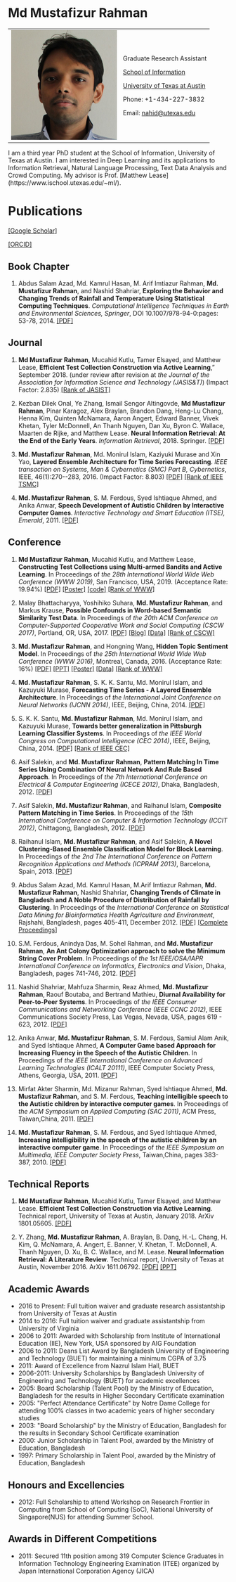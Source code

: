 # Md Mustafizur Rahman 

<table border="0" cellspacing="0" cellpadding="0" style="border-style: none">
<tr>
<td>
<img src="pictures/mustafiz.jpg" height="250" alt="Md Mustafizur Rahman" style="border-style: none">
</td>
<td>
<p>
Graduate Research Assistant <br>

<a href="http://www.ischool.utexas.edu/">School of Information</a> <br> 

<a href="http://www.utexas.edu/">University of Texas at Austin</a><br>

Phone: +1-434-227-3832<br>

Email: nahid@utexas.edu
</p>
</td>
</tr>
</table>
I am a third year PhD student at the School of Information, University of Texas at Austin. I am interested in Deep Learning  and its applications to Information Retrieval, Natural Language Processing, Text Data Analysis and Crowd Computing. My advisor is Prof. [Matthew Lease](https://www.ischool.utexas.edu/~ml/).


# <a name="publication"></a>Publications
[[Google Scholar]](http://scholar.google.com/citations?hl=en&user=-Lae4twAAAAJ) 
<!--[[Research Gate]](https://www.researchgate.net/profile/Md_Mustafizur_Rahman5)-->
[[ORCID]](https://orcid.org/0000-0002-3940-9976)

## Book Chapter
1. Abdus Salam Azad, Md. Kamrul Hasan, M. Arif Imtiazur Rahman, **Md. Mustafizur Rahman**, and Nashid Shahriar, **Exploring the Behavior and Changing Trends of Rainfall and Temperature Using Statistical Computing Techniques**. _Computational Intelligence Techniques in Earth and Environmental Sciences, Springer_, DOI 10.1007/978-94-0:pages: 53-78, 2014. [[PDF]](http://link.springer.com/chapter/10.1007%2F978-94-017-8642-3_3)

## Journal
1. **Md Mustafizur Rahman**, Mucahid Kutlu, Tamer Elsayed, and Matthew Lease, **Efficient Test Collection Construction via Active Learning**,” September 2018. (under review after revision at _the Journal of the Association for Information Science and Technology (JASIS&T)_) (Impact Factor: 2.835) [[Rank of JASIST]](https://scholar.google.com/citations?view_op=top_venues&hl=en&vq=eng_libraryinformationscience)

2. Kezban Dilek Onal, Ye Zhang, Ismail Sengor Altingovde, **Md Mustafizur Rahman**, Pinar Karagoz, Alex Braylan, Brandon Dang, Heng-Lu Chang, Henna Kim, Quinten McNamara, Aaron Angert, Edward Banner, Vivek Khetan, Tyler McDonnell, An Thanh Nguyen, Dan Xu, Byron C. Wallace, Maarten de Rijke, and Matthew Lease. **Neural Information Retrieval: At the End of the Early Years**. _Information Retrieval_, 2018. Springer. [[PDF]](https://link.springer.com/article/10.1007%2Fs10791-017-9321-y) 

3. **Md. Mustafizur Rahman**, Md. Monirul Islam, Kaziyuki Murase and Xin Yao, **Layered Ensemble Architecture for Time Series Forecasting**. _IEEE transaction on Systems, Man & Cybernetics (SMC) Part B, Cybernetics_, IEEE, 46(1):270--283, 2016. (Impact Factor: 8.803) [[PDF]](http://dx.doi.org/10.1109/TCYB.2015.2401038) [[Rank of IEEE TSMC]](https://scholar.google.com/citations?view_op=top_venues&hl=en&vq=eng_artificialintelligence)

4. **Md. Mustafizur Rahman**, S. M. Ferdous, Syed Ishtiaque Ahmed, and Anika Anwar, **Speech Development of Autistic Children by Interactive Computer Games**. _Interactive Technology and Smart Education (ITSE), Emerald_, 2011. [[PDF]](http://dx.doi.org/10.1108/17415651111189450)

## Conference
1. **Md Mustafizur Rahman**, Mucahid Kutlu, and Matthew Lease, **Constructing Test Collections using Multi-armed Bandits and Active Learning**. In Proceedings of _the 28th International World Wide Web Conference (WWW 2019)_,  San Francisco, USA, 2019. (Acceptance Rate: 19.94%) [[PDF]](./paper/rahman_www19.pdf) [[Poster]](./paper/rahman_www19_poster.pdf) [[code]](https://github.com/mdmustafizurrahman/MAB_AL_TestCollection/) [[Rank of WWW]](https://scholar.google.com/citations?view_op=top_venues&hl=en&vq=eng_databasesinformationsystems)

2. Malay Bhattacharyya, Yoshihiko Suhara, **Md. Mustafizur Rahman**, and Markus Krause, **Possible Confounds in Word-based Semantic Similarity Test Data**. In Proceedings of _the 20th ACM Conference on Computer-Supported Cooperative Work and Social Computing (CSCW 2017)_, Portland, OR, USA, 2017. [[PDF]](http://dx.doi.org/10.1145/3022198.3026357) [[Blog]](https://humancomputation.com/blog/?p=9492) [[Data]](https://github.com/suhara/CrowdWS/) [[Rank of CSCW]](https://scholar.google.com/citations?view_op=top_venues&hl=en&vq=eng_humancomputerinteraction)

3. **Md. Mustafizur Rahman**, and Hongning Wang, **Hidden Topic Sentiment Model**. In Proceedings of _the 25th International World Wide Web Conference (WWW 2016)_, Montreal, Canada, 2016. (Acceptance Rate: 16%) [[PDF]](http://dl.acm.org/citation.cfm?id=2883072) [[PPT]](/paper/mustafiz-WWW16-v1.pptx) [[Poster]](./paper/HTSMposter.pdf) <a href="dataset#data_www2016">[Data]</a> [[Rank of WWW]](https://scholar.google.com/citations?view_op=top_venues&hl=en&vq=eng_databasesinformationsystems)

4. **Md. Mustafizur Rahman**, S. K. K. Santu, Md. Monirul Islam, and Kazuyuki Murase, **Forecasting Time Series - A Layered Ensemble Architecture**. In Proceedings of _the International Joint Conference on Neural Networks (IJCNN 2014)_, IEEE, Beijing, China, 2014. [[PDF]](https://doi.org/10.1109/IJCNN.2014.6889682)

5. S. K. K. Santu, **Md. Mustafizur Rahman**, Md. Monirul Islam, and Kazuyuki Murase, **Towards better generalization in Pittsburgh Learning Classifier Systems**. In Proceedings of _the IEEE World Congress on Computational Intelligence (CEC 2014)_, IEEE, Beijing, China, 2014. [[PDF]](https://doi.org/10.1109/CEC.2014.6900388) [[Rank of IEEE CEC]](https://scholar.google.com/citations?view_op=top_venues&hl=en&vq=eng_evolutionarycomputation)

6. Asif Salekin, and **Md. Mustafizur Rahman**, **Pattern Matching In Time Series Using Combination Of Neural Network And Rule Based Approach**. In Proceedings of _the 7th International Conference on Electrical & Computer Engineering (ICECE 2012)_, Dhaka, Bangladesh, 2012. [[PDF]](https://doi.org/10.1109/ICECE.2012.6471591)

7. Asif Salekin, **Md. Mustafizur Rahman**, and Raihanul Islam, **Composite Pattern Matching in Time Series**. In Proceedings of _the 15th International Conference on Computer & Information Technology (ICCIT 2012)_, Chittagong, Bangladesh, 2012. [[PDF]](https://doi.org/10.1109/ICCITechn.2012.6509784)

8. Raihanul Islam, **Md. Mustafizur Rahman**, and Asif Salekin, **A Novel Clustering-Based Ensemble Classification Model for Block Learning**. In Proceedings of _the 2nd The International Conference on Pattern Recognition Applications and Methods (ICPRAM 2013)_, Barcelona, Spain, 2013. [[PDF]](http://dblp.uni-trier.de/db/conf/icpram/icpram2013.html#IslamRSCA13)

9. Abdus Salam Azad, Md. Kamrul Hasan, M.Arif Imtiazur Rahman, **Md. Mustafizur Rahman**, Nashid Shahriar, **Changing Trends of Climate in Bangladesh and A Noble Procedure of Distribution of Rainfall by Clustering**. In Proceedings of the _International Conference on Statistical Data Mining for Bioinformatics Health Agriculture and Environment_, Rajshahi, Bangladesh, pages 405-411, December 2012. [[PDF]](./paper/ICSDM_2012.pdf) [[Complete Proceedings]](./paper/ICSDM_Proceedings_2012.pdf)

10. S.M. Ferdous, Anindya Das, M. Sohel Rahman, and **Md. Mustafizur Rahman**, **An Ant Colony Optimization approach to solve the Minimum String Cover Problem**. In Proceedings of _the 1st IEEE/OSA/IAPR International Conference on Informatics, Electronics and Vision_, Dhaka, Bangladesh, pages 741-746, 2012. [[PDF]](https://doi.org/10.1109/ICIEV.2012.6317422)

11. Nashid Shahriar, Mahfuza Sharmin, Reaz Ahmed, **Md. Mustafizur Rahman**, Raouf Boutaba, and Bertrand Mathieu, **Diurnal Availability for Peer-to-Peer Systems**. In Proceedings of _the IEEE Consumer Communications and Networking Conference (IEEE CCNC 2012)_, IEEE Communications Society Press, Las Vegas, Nevada, USA, pages 619 - 623, 2012. [[PDF]](https://doi.org/10.1109/CCNC.2012.6181140)

12. Anika Anwar, **Md. Mustafizur Rahman**, S. M. Ferdous, Samiul Alam Anik, and Syed Ishtiaque Ahmed, **A Computer Game based Approach for Increasing Fluency in the Speech of the Autistic Children**. In Proceedings of _the IEEE International Conference on Advanced Learning Technologies (ICALT 20111)_, IEEE Computer Society Press, Athens, Georgia, USA, 2011. [[PDF]](https://doi.org/10.1109/ICALT.2011.13)

13. Mirfat Akter Sharmin, Md. Mizanur Rahman, Syed Ishtiaque Ahmed, **Md. Mustafizur Rahman**, and S. M. Ferdous, **Teaching intelligible speech to the Autistic children by interactive computer games**. In Proceedings of _the ACM Symposium on Applied Computing (SAC 2011)_, ACM Press, Taiwan,China, 2011. [[PDF]](https://doi.org/10.1145/1982185.1982450)

14. **Md. Mustafizur Rahman**, S. M. Ferdous, and Syed Ishtiaque Ahmed, **Increasing intelligibility in the speech of the autistic children by an interactive computer game**. In Proceedings of _the IEEE Symposium on Multimedia, IEEE Computer Society Press_, Taiwan,China, pages 383-387, 2010. [[PDF]](https://doi.org/10.1109/ISM.2010.64)

## Technical Reports
1. **Md Mustafizur Rahman**, Mucahid Kutlu, Tamer Elsayed, and Matthew Lease. **Efficient Test Collection Construction via Active Learning**. Technical report, University of Texas at Austin, January 2018. ArXiv 1801.05605. [[PDF]](https://arxiv.org/abs/1801.05605)

2. Y. Zhang, **Md. Mustafizur Rahman**, A. Braylan, B. Dang, H.-L. Chang, H. Kim, Q. McNamara, A. Angert, E. Banner, V. Khetan, T. McDonnell, A. Thanh Nguyen, D. Xu, B. C. Wallace, and M. Lease. **Neural Information Retrieval: A Literature Review**. Technical report, University of Texas at Austin, November 2016. ArXiv 1611.06792. [[PDF]](https://arxiv.org/abs/1611.06792) [[PPT]](http://www.slideshare.net/mattlease/deep-learning-for-information-retrieval-models-progress-opportunities)

## <a name="award"></a>Academic Awards

- 2016 to Present: Full tuition waiver and graduate research assistantship from University of Texas at Austin
- 2014 to 2016: Full tuition waiver and graduate assistantship from University of Virginia
- 2006 to 2011: Awarded with Scholarship from Institute of International Education (IIE), New York, USA sponsored by AIG Foundation
- 2006 to 2011: Deans List Award by Bangladesh University of Engineering and Technology (BUET) for maintaining a minimum CGPA of 3.75
- 2011: Award of Excellence from Nazrul Islam Hall, BUET
- 2006-2011: University Scholarships by Bangladesh University of Engineering and Technology (BUET) for academic excellences
- 2005: Board Scholarship (Talent Pool) by the Ministry of Education, Bangladesh for the results in Higher Secondary Certificate examination
- 2005: "Perfect Attendance Certificate" by Notre Dame College for attending 100% classes in two academic years of higher secondary studies
- 2003: "Board Scholarship" by the Ministry of Education, Bangladesh for the results in Secondary School Certificate examination
- 2000: Junior Scholarship in Talent Pool, awarded by the Ministry of Education, Bangladesh
- 1997: Primary Scholarship in Talent Pool, awarded by the Ministry of Education, Bangladesh

## Honours and Excellencies
- 2012: Full Scholarship to attend Workshop on Research Frontier in Computing from School of Computing (SoC), National University of Singapore(NUS) for attending Summer School.

## Awards in Different Competitions
- 2011: Secured 11th position among 319 Computer Science Graduates in Information Technology Engineering Examination (ITEE) organized by Japan International Corporation Agency (JICA)

